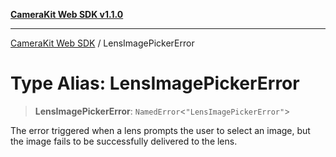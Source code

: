 [**CameraKit Web SDK v1.1.0**](../README.md)

***

[CameraKit Web SDK](../globals.md) / LensImagePickerError

# Type Alias: LensImagePickerError

> **LensImagePickerError**: `NamedError`\<`"LensImagePickerError"`\>

The error triggered when a lens prompts the user to select an image, but the image fails to be successfully delivered
to the lens.
